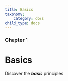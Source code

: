```yaml
---
title: Basics
taxonomy:
    category: docs
child_type: docs
---
```


### Chapter 1

# Basics

Discover the **_basic_** principles
